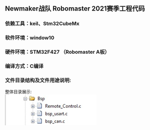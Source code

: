 ## Newmaker战队 Robomaster 2021赛季工程代码

### 依赖工具：keil、Stm32CubeMx

### 软件环境：window10 

### 硬件环境：STM32F427 （Robomaster A板）

### 编译方式：C编译

### 文件目录结构及文件用途说明:
整体目录展示:   
![Doc](https://github.com/Yoyo-yi/2021_open_source_code/blob/main/Doc/BSP.jpg)

